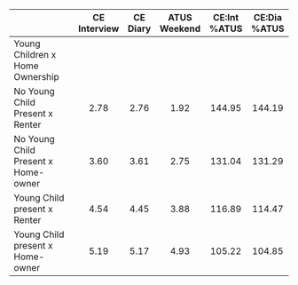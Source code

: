 
|                      | CE<br>Interview |  CE<br>Diary | ATUS<br>Weekend | CE:Int<br>%ATUS | CE:Dia<br>%ATUS |
| -------------------- | :----------: | :----------: | :----------: | :----------: | :----------: |
| Young Children x Home Ownership |              |              |              |              |              |
| No Young Child Present x Renter |         2.78 |         2.76 |         1.92 |       144.95 |       144.19 |
| No Young Child Present x Home-owner |         3.60 |         3.61 |         2.75 |       131.04 |       131.29 |
| Young Child present x Renter |         4.54 |         4.45 |         3.88 |       116.89 |       114.47 |
| Young Child present x Home-owner |         5.19 |         5.17 |         4.93 |       105.22 |       104.85 |

